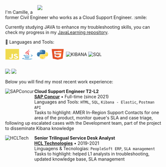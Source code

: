 <img src="https://raw.githubusercontent.com/MicaelliMedeiros/micaellimedeiros/master/image/computer-illustration.png" min-width="400px" max-width="400px" width="400px" align="right">

<p align="left"> 
  I'm Camille, a former Civil Engineer who works as a Cloud Support Engineer. :smile:<br>
  
  Currently studying JAVA to enhance my troubleshooting skills, you can check my progress in my [JavaLearning repository](https://github.com/camillepzardo/JavaLearning).
</p>

<p align="left">
  🦄 Languages and Tools: <div style="display: inline_block">
  <img align="center" alt="Js" height="35" width="45" src="https://raw.githubusercontent.com/devicons/devicon/master/icons/javascript/javascript-plain.svg">
  <img align="center" alt="Java" height="35" width="45" src="https://raw.githubusercontent.com/devicons/devicon/master/icons/java/java-original.svg">
  <img align="center" alt="Python" height="35" width="45" src="https://raw.githubusercontent.com/devicons/devicon/master/icons/python/python-original.svg">
  <img align="center" alt="HTML" height="35" width="45" src="https://raw.githubusercontent.com/devicons/devicon/master/icons/html5/html5-original.svg">
  <img align="center" alt="KIBANA" height="40" width="45" src="https://iconape.com/wp-content/png_logo_vector/elastic-kibana.png">  
  <img align="center" alt="SQL" height="40" width="45" src="https://cdn-icons-png.flaticon.com/512/9544/9544010.png">
</div>
  
  ##
 
<div> 
  <a href = "mailto:camillepzardo@gmail.com"><img src="https://img.shields.io/badge/-Gmail-%23333?style=for-the-badge&logo=gmail&logoColor=white" target="_blank"></a>
  <a href="https://www.linkedin.com/in/camillezardo/" target="_blank"><img src="https://img.shields.io/badge/-LinkedIn-%230077B5?style=for-the-badge&logo=linkedin&logoColor=white" target="_blank"></a> 

Below you will find my most recent work experience:

[<img align="left" height="94px" width="94px" alt="SAPConcur" src="https://assets-global.website-files.com/5f8b0a1abe69652278dad51c/62607c64fc80f20d2b33f68f_SapConcur.svg"/>](https://www.concur.com.br/)

**Cloud Support Engineer T2-L2** \
[**SAP Concur**](https://www.concur.com.br/) • Full-time (since 2021) \
Languages and Tools: `HTML`, `SQL`, `Kibana - Elastic`, `Postman API`\
Tasks to highlight: AMER In-Region Support Contacts for one area of the product, monitor queue's SLA and case triage, following up escalated cases with the Development team, part of the project to disseminate Kibana knowledge 
<br/>

[<img align="left" height="94px" width="94px" alt="HCLTech" src="https://encrypted-tbn0.gstatic.com/images?q=tbn:ANd9GcQuAj2bRDC2PYkDMo0lA5ieH_hQ-Vvq4IHYxmJcBZ3OeZeOelyVf8x4vRJyklqoi8GBocE&usqp=CAU"/>](https://www.hcltech.com/geo-presence/brazil)

**Senior Trilingual Service Desk Analyst** \
[**HCL Technologies**](https://www.hcltech.com/geo-presence/brazil) • 2019-2021 \
Linguagens & Tecnologias: `PeopleSoft ERP`, `SLA management`<br>
Tasks to highlight: helped L1 analysts in troubleshooting, updated knowledge base, SLA management
<br/>

  
